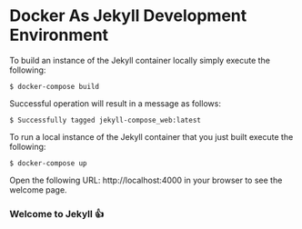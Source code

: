 # Docker As Jekyll Development Environment

To build an instance of the Jekyll container locally simply execute the following:
```
$ docker-compose build
```
Successful operation will result in a message as follows:
```
$ Successfully tagged jekyll-compose_web:latest
```
To run a local instance of the Jekyll container that you just built execute the following:
```
$ docker-compose up
```
Open the following URL: http://localhost:4000 in your browser to see the welcome page.

### Welcome to Jekyll :+1:
